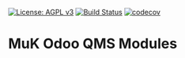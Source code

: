 [![License: AGPL v3](https://img.shields.io/badge/License-AGPL%20v3-blue.svg)](https://www.gnu.org/licenses/agpl-3.0)
[![Build Status](https://travis-ci.org/muk-it/muk_quality.svg?branch=11.0)](https://travis-ci.org/muk-it/muk_quality)
[![codecov](https://codecov.io/gh/muk-it/muk_quality/branch/11.0/graph/badge.svg)](https://codecov.io/gh/muk-it/muk_quality)

# MuK Odoo QMS Modules
